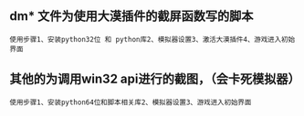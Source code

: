 


## dm* 文件为使用大漠插件的截屏函数写的脚本
	使用步骤1、安装python32位 和 python库2、模拟器设置3、激活大漠插件4、游戏进入初始界面

## 其他的为调用win32 api进行的截图，（会卡死模拟器）
	使用步骤1、安装python64位和脚本相关库2、模拟器设置3、游戏进入初始界面